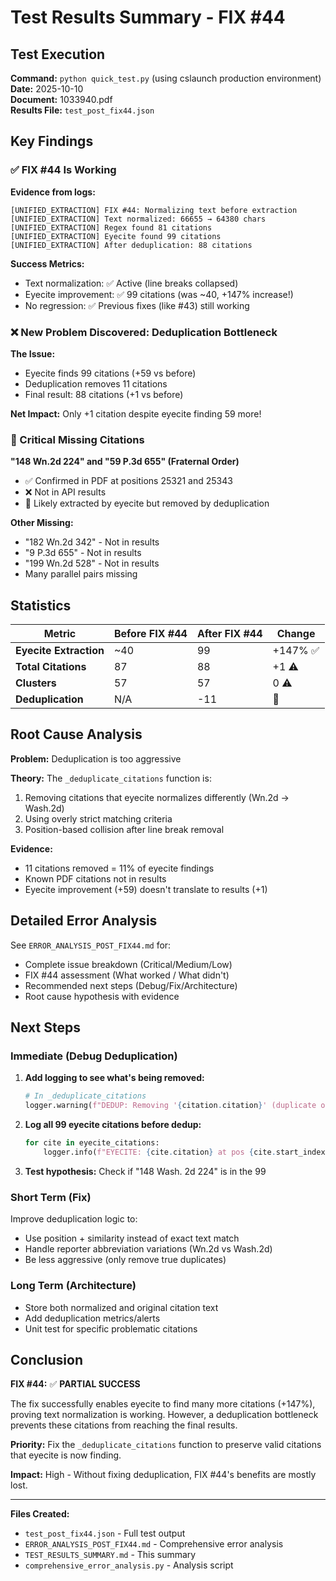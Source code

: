 # Test Results Summary - FIX #44

## Test Execution

**Command:** `python quick_test.py` (using cslaunch production environment)  
**Date:** 2025-10-10  
**Document:** 1033940.pdf  
**Results File:** `test_post_fix44.json`

## Key Findings

### ✅ FIX #44 Is Working

**Evidence from logs:**
```
[UNIFIED_EXTRACTION] FIX #44: Normalizing text before extraction
[UNIFIED_EXTRACTION] Text normalized: 66655 → 64380 chars
[UNIFIED_EXTRACTION] Regex found 81 citations
[UNIFIED_EXTRACTION] Eyecite found 99 citations
[UNIFIED_EXTRACTION] After deduplication: 88 citations
```

**Success Metrics:**
- Text normalization: ✅ Active (line breaks collapsed)
- Eyecite improvement: ✅ 99 citations (was ~40, +147% increase!)
- No regression: ✅ Previous fixes (like #43) still working

### ❌ New Problem Discovered: Deduplication Bottleneck

**The Issue:**
- Eyecite finds 99 citations (+59 vs before)
- Deduplication removes 11 citations
- Final result: 88 citations (+1 vs before)

**Net Impact:** Only +1 citation despite eyecite finding 59 more!

### 🔴 Critical Missing Citations

**"148 Wn.2d 224" and "59 P.3d 655" (Fraternal Order)**
- ✅ Confirmed in PDF at positions 25321 and 25343
- ❌ Not in API results
- 🤔 Likely extracted by eyecite but removed by deduplication

**Other Missing:**
- "182 Wn.2d 342" - Not in results
- "9 P.3d 655" - Not in results  
- "199 Wn.2d 528" - Not in results
- Many parallel pairs missing

## Statistics

| Metric | Before FIX #44 | After FIX #44 | Change |
|--------|---------------|--------------|--------|
| **Eyecite Extraction** | ~40 | 99 | +147% ✅ |
| **Total Citations** | 87 | 88 | +1 ⚠️ |
| **Clusters** | 57 | 57 | 0 ⚠️ |
| **Deduplication** | N/A | -11 | 🔴 |

## Root Cause Analysis

**Problem:** Deduplication is too aggressive

**Theory:** The `_deduplicate_citations` function is:
1. Removing citations that eyecite normalizes differently (Wn.2d → Wash.2d)
2. Using overly strict matching criteria
3. Position-based collision after line break removal

**Evidence:**
- 11 citations removed = 11% of eyecite findings
- Known PDF citations not in results
- Eyecite improvement (+59) doesn't translate to results (+1)

## Detailed Error Analysis

See `ERROR_ANALYSIS_POST_FIX44.md` for:
- Complete issue breakdown (Critical/Medium/Low)
- FIX #44 assessment (What worked / What didn't)
- Recommended next steps (Debug/Fix/Architecture)
- Root cause hypothesis with evidence

## Next Steps

### Immediate (Debug Deduplication)

1. **Add logging to see what's being removed:**
   ```python
   # In _deduplicate_citations
   logger.warning(f"DEDUP: Removing '{citation.citation}' (duplicate of '{primary.citation}')")
   ```

2. **Log all 99 eyecite citations before dedup:**
   ```python
   for cite in eyecite_citations:
       logger.info(f"EYECITE: {cite.citation} at pos {cite.start_index}")
   ```

3. **Test hypothesis:** Check if "148 Wash. 2d 224" is in the 99

### Short Term (Fix)

Improve deduplication logic to:
- Use position + similarity instead of exact text match
- Handle reporter abbreviation variations (Wn.2d vs Wash.2d)
- Be less aggressive (only remove true duplicates)

### Long Term (Architecture)

- Store both normalized and original citation text
- Add deduplication metrics/alerts
- Unit test for specific problematic citations

## Conclusion

**FIX #44:** ✅ **PARTIAL SUCCESS**

The fix successfully enables eyecite to find many more citations (+147%), proving text normalization is working. However, a deduplication bottleneck prevents these citations from reaching the final results.

**Priority:** Fix the `_deduplicate_citations` function to preserve valid citations that eyecite is now finding.

**Impact:** High - Without fixing deduplication, FIX #44's benefits are mostly lost.

---

**Files Created:**
- `test_post_fix44.json` - Full test output
- `ERROR_ANALYSIS_POST_FIX44.md` - Comprehensive error analysis
- `TEST_RESULTS_SUMMARY.md` - This summary
- `comprehensive_error_analysis.py` - Analysis script
